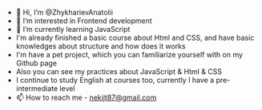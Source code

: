- 👋 Hi, I’m @ZhykharievAnatolii
- 👀 I’m interested in Frontend development
- 🌱 I’m currently learning JavaScript
- I'm already finished a basic course about Html and CSS, and have basic knowledges about structure and how does it works
- I'm have a pet project, which you can familiarize yourself with on my Github page
- Also you can see my practices about JavaScript & Html & CSS
- I continue to study English at courses too, currently I have a pre-intermediate level
- 📫 How to reach me - nekijt87@gmail.com

<!---
ZhykharievAnatolii/ZhykharievAnatolii is a ✨ special ✨ repository because its `README.md` (this file) appears on your GitHub profile.
You can click the Preview link to take a look at your changes.
--->
